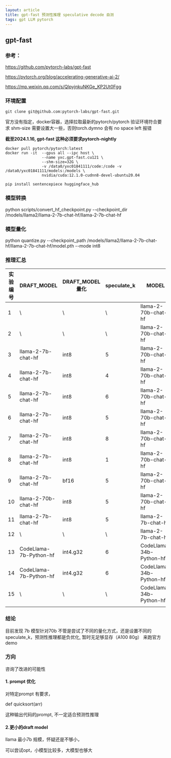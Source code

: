 ```yaml
---
layout: article
title: gpt-fast 预测性推理 speculative decode 自测
tags: gpt LLM pytorch
---
```



## gpt-fast 


### 参考：
https://github.com/pytorch-labs/gpt-fast

https://pytorch.org/blog/accelerating-generative-ai-2/

https://mp.weixin.qq.com/s/QlpyjnkuNKGe_KP2Ut0Fgg


### 环境配置

```
git clone git@github.com:pytorch-labs/gpt-fast.git
```

官方没有指定，docker容器，选择拉取最新的pytorch/pytorch 验证环境符合要求
shm-size 需要设置大一些，否则torch.dymno 会有 no space left 报错



**截至2024.1.16, gpt-fast 这种必须要求pytorch-nightly** 
```
docker pull pytorch/pytorch:latest
docker run -it  --gpus all --ipc host \
                --name yxc.gpt-fast.cu121 \
                --shm-size=32G \
                -v /data0/yxc01841111/code:/code -v /data0/yxc01841111/models:/models \
                nvidia/cuda:12.1.0-cudnn8-devel-ubuntu20.04
```
```
pip install sentencepiece huggingface_hub
```



### 模型转换


 python scripts/convert_hf_checkpoint.py --checkpoint_dir /models/llama2/llama-2-7b-chat-hf/llama-2-7b-chat-hf


### 模型量化

python quantize.py --checkpoint_path /models/llama2/llama-2-7b-chat-hf/llama-2-7b-chat-hf/model.pth --mode int8


### 推理汇总


| 实验编号 | DRAFT_MODEL            | DRAFT_MODEL量化 | speculate_k | MODEL                   | MODEL量化 | 显卡型号     | 显卡数量nproc_per_node | 开启compile | prompt             | compile_prefill | 平均tokens/sec | memory used GB | Bandwidth achieved GB/s(典型值) | Mean Accepted:  | max_new_tokens | num_samples | temperature | pytorch版本                |
|------|------------------------|---------------|-------------|-------------------------|---------|----------|--------------------|-----------|--------------------|-----------------|--------------|----------------|------------------------------|-----------------|----------------|-------------|-------------|--------------------------|
| 1    | \                      | \             | \           | llama-2-70b-chat-hf     | int8    | A100 40g | 8                  | y         | def quicksort(arr) | n               | 48.8         | 10.42          | 458.26                       | \               | 200            | 50          | 0           | 2.3.0.dev20231219+cu121  |
| 2    | \                      | \             | \           | llama-2-70b-chat-hf     | bf16    | A100 40g | 8                  | y         | def quicksort(arr) | n               | 43.73        | 18.47          | 796.17                       | \               | 200            | 50          | 0           | 2.3.0.dev20231219+cu121  |
| 3    | llama-2-7b-chat-hf     | int8          | 5           | llama-2-70b-chat-hf     | bf16    | A100 40g | 8                  | y         | def quicksort(arr) | y               | 32.6         | 20.27          | 587.95                       | 3.495831505     | 200            | 50          | 0           | 2.3.0.dev20231219+cu121  |
| 4    | llama-2-7b-chat-hf     | int8          | 4           | llama-2-70b-chat-hf     | bf16    | A100 40g | 8                  | y         | def quicksort(arr) | n               | 31.92        | 20.03          | 564.33                       | 2.96131528      | 200            | 50          | 0           | 2.3.0.dev20231219+cu121  |
| 5    | llama-2-7b-chat-hf     | int8          | 6           | llama-2-70b-chat-hf     | bf16    | A100 40g | 8                  | y         | def quicksort(arr) | n               | 32.03        | 20.03          | 616.35                       | 4.739251815     | 200            | 50          | 0           | 2.3.0.dev20231219+cu121  |
| 6    | llama-2-7b-chat-hf     | int8          | 5           | llama-2-70b-chat-hf     | bf16    | A100 40g | 8                  | y         | def quicksort(arr) | n               | 33.45        | 19.77          | 619.82                       | 3.495831505     | 200            | 50          | 0           | 2.3.0.dev20231219+cu121  |
| 7    | llama-2-7b-chat-hf     | int8          | 8           | llama-2-70b-chat-hf     | bf16    | A100 40g | 8                  | y         | def quicksort(arr) | n               | 32.03        | 20.03          | 578.85                       | 4.739251815     | 200            | 50          | 0           | 2.3.0.dev20231219+cu121  |
| 8    | llama-2-7b-chat-hf     | int8          | 1           | llama-2-70b-chat-hf     | bf16    | A100 40g | 8                  | y         | def quicksort(arr) | n               | 23.5         | 20.03          | 415.47                       | 0.883639059     | 200            | 50          | 0           | 2.3.0.dev20231219+cu121  |
| 9    | llama-2-7b-chat-hf     | bf16          | 5           | llama-2-70b-chat-hf     | bf16    | A100 40g | 8                  | y         | def quicksort(arr) | n               | 32.86        | 20.75          | 610.06                       | 3.495614035     | 200            | 50          | 0           | 2.3.0.dev20231219+cu121  |
| 10   | llama-2-70b-chat-hf    | int8          | 5           | llama-2-70b-chat-hf     | bf16    | A100 40g | 8                  | y         | def quicksort(arr) | n               | 21.06        | 28.32          | 392.27                       | 4.944636678     | 200            | 50          | 0           | 2.3.0.dev20231219+cu121  |
| 11   | llama-2-7b-chat-hf     | int8          | 5           | llama-2-7b-chat-hf      | bf16    | A100 40g | 8                  | y         | def quicksort(arr) | n               | 52.63        | 4.4            | 109.02                       | 4.832951945     | 200            | 50          | 0           | 2.3.0.dev20231219+cu121  |
| 12   | \                      | \             | \           | llama-2-7b-chat-hf      | bf16    | A100 40g | 8                  | y         | def quicksort(arr) | n               | 189.23       | 2.58           | 406.56                       | \               | 200            | 50          | 0           | 2.3.0.dev20231219+cu121  |
| 13   | CodeLlama-7b-Python-hf | int4.g32      | 6           | CodeLlama-34b-Python-hf | bf16    | A100 40g | 1                  | y         | def quicksort(arr) | n               | OOM          | OOM            | OOM                          | OOM             | 200            | 50          | 0           | 2.3.0.dev20231219+cu121  |
| 14   | CodeLlama-7b-Python-hf | int4.g32      | 6           | CodeLlama-34b-Python-hf | int8    | A100 40g | 1                  | y         | def quicksort(arr) | n               | 29.68        | 41.68          | 1111.16                      | 4.11083499      | 200            | 50          | 0           | 2.3.0.dev20231219+cu121  |
| 15   | \                      | \             | \           | CodeLlama-34b-Python-hf | int8    | A100 40g | 1                  | y         | def quicksort(arr) | n               | 34.13        | 35.41          | 1160.83                      | \               | 200            | 50          | 0           | 2.3.0.dev20231219+cu121  |
|      |                        |               |             |                         |         |          |                    |           |                    |                 |              |                |                              |                 |                |             |             |                          |


### 结论

目前发现 7b 模型针对70b 不管是尝试了不同的量化方式，还是设置不同的speculate_k，预测性推理都是负优化, 暂时无足够显存（A100 80g） 来跑官方demo 


### 方向

咨询了改进的可能性


#### 1. prompt 优化

对特定prompt 有要求，

 def quicksort(arr) 

这种输出代码的prompt, 不一定适合预测性推理


#### 2.更小的draft model

llama 最小7b 规模，怀疑还是不够小，

可以尝试opt，小模型比较多，大模型也够大
